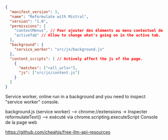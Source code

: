 ```json
{
  "manifest_version": 3,
  "name": "Reformulate with Mistral",
  "version": "1.0",
  "permissions": [
    "contextMenus", // Pour ajouter des éléments au menu contextuel de Google Chrome.
    "activeTab" // Allow to change what's going on in the active tab.
  ],
  "background": {
    "service_worker": "src/js/background.js"
  },
  "content_scripts": [ // Actively affect the js of the page.
    {
      "matches": ["<all_urls>"],
      "js": ["src/js/content.js"]
    }
  ]
}
```

Service worker, online run in a background and you need to inspect "service worker" console.

background.js (service worker) --> chrome://extensions → Inspecter
reformulateText() --> exécuté via chrome.scripting.executeScript Console de la page web

https://github.com/cheahjs/free-llm-api-resources